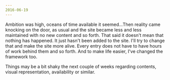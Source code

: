 ```yaml
---
2016-06-19
---
```


Ambition was high, oceans of time available it seemed...Then reality came knocking on the door, as usual and the site became less and less maintained with no new content and so forth. That said it doesn't mean that nothing has happened. It just hasn't been added to the site. I'll try to change that and make the site more alive. Every entry does not have to have hours of work behind them and so forth. And to make life easier, I've changed the framework too.

Things may be a bit shaky the next couple of weeks regarding contents, visual representation, availability or similar.